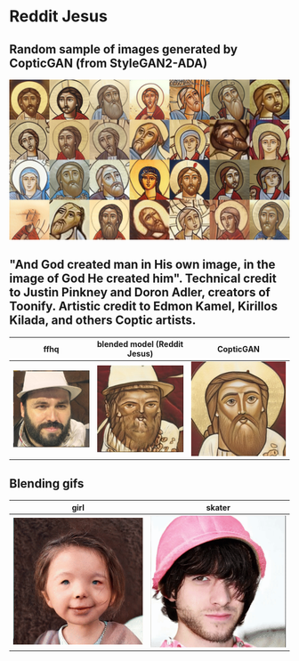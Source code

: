 # Reddit Jesus
## Random sample of images generated by CopticGAN (from StyleGAN2-ADA)
![](fakes.jpg)
## "And God created man in His own image, in the image of God He created him". Technical credit to Justin Pinkney and Doron Adler, creators of Toonify. Artistic credit to Edmon Kamel, Kirillos Kilada, and others Coptic artists.
| ffhq | blended model (Reddit Jesus) | CopticGAN |
| ------------------ | -------------------------- | ---------------- |
| ![](neckbeard.png) | ![](neckbeard%20jesus.png) | ![](jesus.png) |
## Blending gifs
| girl | skater |
| ------------- | --------------- |
| ![](girl.gif) | ![](skater.gif) |
